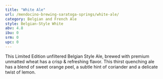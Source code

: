 ```yaml
---
title: "White Ale"
url: /mendocino-brewing-saratoga-springs/white-ale/
category: Belgian and French Ale
style: Belgian-Style White
abv: 4.8
ibu: 0
srm: 0
upc: 0
---
```

This Limited Edition unfiltered Belgian Style Ale, brewed with premium unmatted wheat has a crisp & refreshing flavor. This thirst quenching ale has a blend of sweet orange peel, a subtle hint of coriander and a delicate twist of lemon.
